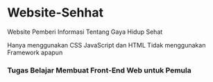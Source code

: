 # Website-Sehhat
Website Pemberi Informasi Tentang Gaya Hidup Sehat

Hanya menggunakan CSS JavaScript dan HTML
Tidak menggunakan Framework apapun

### Tugas Belajar Membuat Front-End Web untuk Pemula
